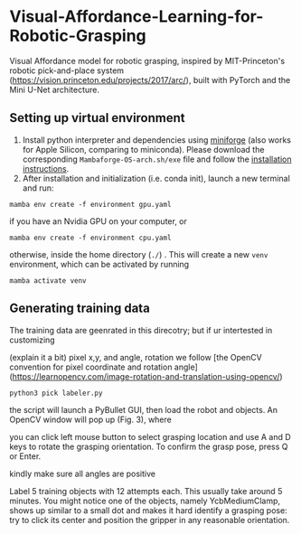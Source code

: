 # Visual-Affordance-Learning-for-Robotic-Grasping
Visual Affordance model for robotic grasping, inspired by MIT-Princeton's robotic pick-and-place system (https://vision.princeton.edu/projects/2017/arc/), built with PyTorch and the Mini U-Net architecture.

## Setting up virtual environment

1. Install python interpreter and dependencies using [miniforge](https://github.com/conda-forge/miniforge#mambaforge)
(also works for Apple Silicon, comparing to miniconda). 
Please download the corresponding `Mambaforge-OS-arch.sh/exe` file 
and follow the [installation instructions](https://github.com/conda-forge/miniforge#install). 
2. After installation and initialization (i.e. conda init), 
launch a new terminal and run:
```shell
mamba env create -f environment gpu.yaml
```
if you have an Nvidia GPU on your computer, or
```shell
mamba env create -f environment cpu.yaml
```
otherwise, inside the home directory (`./`) . 
This will create a new `venv` environment, 
which can be activated by running 
```shell
mamba activate venv
```

## Generating training data
The training data are geenrated in this direcotry; but if ur intertested
in customizing 

(explain it a bit) pixel x,y, and angle, rotation we follow [the
OpenCV convention for pixel coordinate and rotation angle]
(https://learnopencv.com/image-rotation-and-translation-using-opencv/)

```shell
python3 pick labeler.py
```

the script will launch a PyBullet GUI, then load the robot and objects. 
An OpenCV window will pop up (Fig. 3), where

you can click left mouse button to select grasping location and use A and D 
keys to rotate the grasping orientation. To confirm the grasp pose, press Q 
or Enter.

kindly make sure all angles are positive 

Label 5 training objects with 12 attempts each. This usually take around 
5 minutes. You might notice one of the objects, namely YcbMediumClamp, shows 
up similar to a small dot and makes it hard identify a grasping pose: try to 
click its center and position the gripper in any reasonable orientation.

